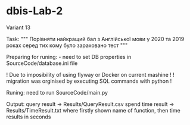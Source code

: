 # dbis-Lab-2

Variant 13

Task: """ Порівняти найкращий бал з Англійської мови у 2020 та 2019 роках серед тих кому було зараховано тест """

Preparing for runing:
	- need to set DB properties in SourceCode/database.ini file

! Due to imposibility of using flyway or Docker on current mashine !
! migration was orginised by executing SQL commands with python    !

Runing:
need to run SourceCode/main.py

Output: 
	query result -> Results/QueryResult.csv 
	spend time result -> Results/TimeResult.txt where firstly shown name of function, then time results in seconds